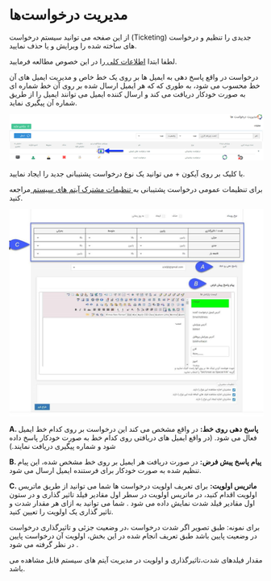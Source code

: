 # مدیریت درخواست‌ها

از این صفحه می توانید سیستم درخواست (Ticketing) جدیدی را تنظیم و درخواست های  ساخته شده را ویرایش و یا حذف نمایید.

لطفا ابتدا [اطلاعات کلی ](https://github.com/1stco/PayamGostarDocs/blob/master/Help/Settings/Personalization-crm/Overview/General-information/General-information.md)را در این خصوص مطالعه فرمایید.


درخواست در واقع پاسخ دهی به ایمیل ها بر روی یک خط خاص و مدیریت ایمیل های آن خط محسوب می شود، به طوری که که هر ایمیل ارسال شده بر روی آن خط شماره ای به صورت خودکار دریافت می کند و ارسال کننده ایمیل می توانند ایمیل را از طریق شماره آن پیگیری نماید.

![](1.png)

با کلیک بر روی آیکون + می توانید یک نوع درخواست پشتیبانی جدید را ایجاد نمایید.

برای تنظیمات عمومی درخواست پشتیبانی به[ تنظیمات مشترک آیتم های سیستم ](https://github.com/1stco/PayamGostarDocs/blob/master/Help/Settings/Personalization-crm/CustomizationCommonSettings/ItemsCommonCustomizationSettings_2.7.5.3.md)مراجعه کنید.


![](67.png)

**A. پاسخ دهی روی خط:** در واقع مشخص می کند این درخواست بر روی کدام خط ایمیل فعال می شود. (در واقع ایمیل های دریافتی روی کدام خط به صورت خودکار پاسخ داده شود و شماره پیگیری دریافت نمایند.)

**B. پیام پاسخ پیش فرض:** در صورت دریافت هر ایمیل بر روی خط مشخص شده، این پیام تنظیم شده به صورت خودکار برای فرستنده ایمیل ارسال می شود.

**C. ماتریس اولویت:** برای تعریف اولویت درخواست ها شما می توانید از طریق ماتریس اولویت اقدام کنید، در ماتریس اولویت در سطر اول مقادیر فیلد تاثیر گذاری و در ستون اول مقادیر فیلد شدت  نمایش داده می شود . شما می توانید  به ازای هر مقدار شدت و تاثیر گذاری یک اولویت را تعیین کنید.

برای نمونه: طبق تصویر اگر شدت درخواست ،در وضعیت جزئی  و تاثیرگذاری درخواست در وضعیت پایین باشد طبق تعریف انجام شده در این بخش، اولویت آن درخواست  پایین در نظر گرفته می شود . 

مقدار فیلدهای شدت،تاثیرگذاری و اولویت در مدیریت آیتم های سیستم قابل مشاهده می باشد.

